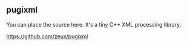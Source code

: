 pugixml
-------

You can place the source here. It's a tiny C++ XML processing library.

https://github.com/zeux/pugixml
